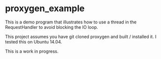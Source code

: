 # proxygen_example

This is a demo program that illustrates how to use a thread in the RequestHandler to avoid blocking the IO loop.

This project assumes you have git cloned proxygen and built / installed it.  I tested this on Ubuntu 14.04.

This is a work in progress.

